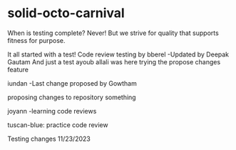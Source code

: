 # solid-octo-carnival

When is testing complete? Never! But we strive for quality that supports fitness for purpose.

It all started with a test!
Code review testing by bberel
-Updated by Deepak Gautam
And just a test
ayoub allali was here 
trying the propose changes feature

iundan
-Last change proposed by Gowtham

proposing changes to repository
something

joyann
-learning code reviews

tuscan-blue: practice code review

Testing changes 11/23/2023
